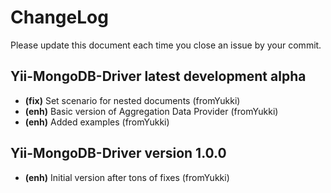 # ChangeLog
Please update this document each time you close an issue by your commit.

## Yii-MongoDB-Driver latest development alpha
- **(fix)** Set scenario for nested documents (fromYukki)
- **(enh)** Basic version of Aggregation Data Provider (fromYukki)
- **(enh)** Added examples (fromYukki)

## Yii-MongoDB-Driver version 1.0.0
- **(enh)** Initial version after tons of fixes (fromYukki)